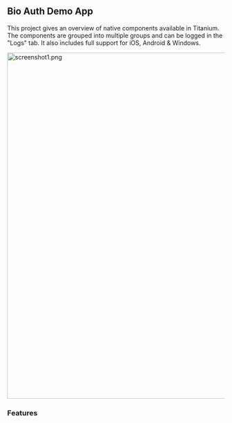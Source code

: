 ## Bio Auth Demo App

This project gives an overview of native components available in Titanium. 
The components are grouped into multiple groups and can be logged in the "Logs" tab. 
It also includes full support for iOS, Android & Windows.

<img width="800" src="https://github.com/djmason9/Appcelerator-BioAuth/blob/BaseApplicationLogin/screenshots/screenshot1.png?raw=true" alt="screenshot1.png">

### Features
